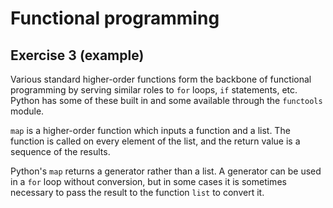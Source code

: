 # Functional programming

## Exercise 3 (example)

Various standard higher-order functions form the backbone of functional programming by serving similar roles to `for`
loops, `if` statements, etc. Python has some of these built in and some available through the `functools` module.

`map` is a higher-order function which inputs a function and a list. The function is called on every element of the
list, and the return value is a sequence of the results.

Python's `map` returns a generator rather than a list. A generator can be used in a `for` loop without conversion, but
in some cases it is sometimes necessary to pass the result to the function `list` to convert it.
